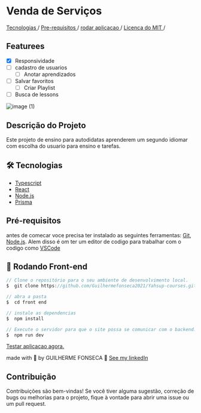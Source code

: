 # Venda de Serviços 

<a style="text-align: center">   
  <a href="#🛠️-tecnologias"> Tecnologias </a> / 
  <a href="#pré-requisitos"> Pre-requisitos </a> / 
  <a href="#🎲-rodando-front-end"> rodar aplicacao </a> / 
  <a href="#contribuição"> Licenca do MIT </a> / 
</p>

## Featurees

* [x] Responsividade
* [ ] cadastro de usuarios
  * [ ] Anotar aprendizados
* [ ] Salvar favoritos
  * [ ] Criar Playlist
* [ ] Busca de lessons

![image (1)](https://github.com/Guilhermefonseca2021/Kafene/assets/92196697/d93b6b96-02b2-49be-81fd-072778458eaf)


## Descrição do Projeto

Este projeto de ensino para autodidatas aprenderem um segundo idiomar com escolha do usuario para ensino e tarefas.


## 🛠️ Tecnologias 
- [Typescript](https://www.typescriptlang.org/)
- [React](https://pt-br.react.org/)
- [Node.js](https://nodejs.org/en/)
- [Prisma](https://www.prisma.io/)

## Pré-requisitos

antes de comecar voce precisa ter instalado as seguintes ferramentas:
[Git](https://git-scm.com), [Node.js](https://nodejs.org/en/).
Alem disso é om ter um editor de codigo para trabalhar com o codigo como [VSCode](https://code.visualstudio.com/)

## 🎲 Rodando Front-end
```js
// Clone o repositório para o seu ambiente de desenvolvimento local.
$  git clone https://github.com/Guilhermefonseca2021/Yahsup-courses.git

// abra a pasta
$  cd front end

// instale as dependencias
$  npm install

// Execute o servidor para que o site possa se comunicar com o backend.
$  npm run dev
```

<a href="">Testar aplicacao agora. </a>

made with 💜 by GUILHERME FONSECA 👋 [See my linkedIn](www.linkedin.com/in/guilherme-fonseca-dos-santos-a49594207)

## Contribuição

Contribuições são bem-vindas! Se você tiver alguma sugestão, correção de bugs ou melhorias para o projeto, fique à vontade para abrir uma issue ou um pull request.
